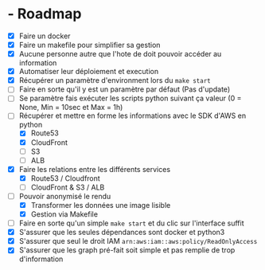 # - Roadmap

- [x] Faire un docker 
- [x] Faire un makefile pour simplifier sa gestion
- [x] Aucune personne autre que l'hote de doit pouvoir accéder au information
- [x] Automatiser leur déploiement et execution
- [x] Récupérer un paramètre d'environment lors du `make start`
- [ ] Faire en sorte qu'il y est un paramètre par défaut (Pas d'update)
- [ ] Se paramètre fais exécuter les scripts python suivant ça valeur (0 = None, Min = 10sec et Max = 1h)
- [ ] Récupérer et mettre en forme les informations avec le SDK d'AWS en python
    - [x] Route53
    - [x] CloudFront
    - [ ] S3
    - [ ] ALB
- [x] Faire les relations entre les différents services
    - [x] Route53 / Cloudfront
    - [ ] CloudFront & S3 / ALB
- [ ] Pouvoir anonymisé le rendu 
  - [x] Transformer les données une image lisible
  - [x] Gestion via Makefile
- [ ] Faire en sorte qu'un simple `make start` et du clic sur l'interface suffit
- [x] S'assurer que les seules dépendances sont docker et python3
- [x] S'assurer que seul le droit IAM `arn:aws:iam::aws:policy/ReadOnlyAccess`
- [x] S'assurer que les graph pré-fait soit simple et pas remplie de trop d'information